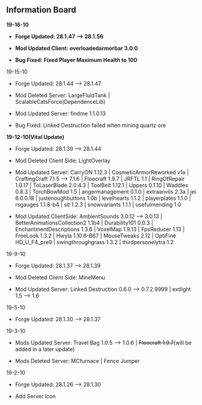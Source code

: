 ## Information Board

**19-16-10**

* **Forge Updated: 28.1.47 --> 28.1.56**

* **Mod Updated Client: overloadedarmorbar 3.0.0**

* **Bug Fixed: Fixed Player Maximum Health to 100**

19-15-10

* Forge Updated: 28.1.44 --> 28.1.47

* Mod Deleted Server: LargeFluidTank | ScalableCatsForce(DependenceLib)

* Mod Updated Server: findme 1.1.0.13

* Bug Fixed: Linked Destruction failed when mining quartz ore

**19-12-10(Vital Update)**

* Forge Updated: 28.1.39 --> 28.1.44

* Mod Deleted Client Side: LightOverlay

* Mod Updated Server: CarryON 1.12.3 | CosmeticArmorReworked v1a | CraftingCraft 7.1.5 --> 7.1.6 | Floocraft 1.9.7 | JRFTL 1.1 | RingOfRepair 1.0.17 | ToLaserBlade 2.0.4.3 | ToolBelt 1.12.1 | Uppers 0.1.10 | Waddles 0.8.3 | TorchBowMod 1.5 | angermanagement 0.1.0 | extraanvils 2.3a | jei 6.0.0.18 | justenoughbuttons 1.0b | levelhearts 1.1.2 | playerplates 1.1.0 | rsgauges 1.1.8-b4 | sit 1.2.3 | snowvariants 1.1.1 | usefulmending 1.0

* Mod Updated ClientSide: AmbientSounds 3.0.12 --> 3.0.13 | BetterAnimationsCollection2 1.1b4 | Durability101 0.0.3 | EnchantmentDescriptions 1.3.6 | VoxelMap 1.9.13 | FpsReducer 1.13 | FreeLook 1.3.2 | Hwyla 1.10.6-B67 | MouseTweaks 2.12 | OptiFine HD_U_F4_pre9 | swingthroughgrass 1.3.2 | thirdpersonelytra 1.2

19-9-10

* Forge Updated: 28.1.37 --> 28.1.39

* Mod Deleted Client Side: MineMenu

* Mod Updated Server: Linked Destruction 0.6.0 --> 0.7.2.9999 | extlight 1.5 --> 1.6

19-5-10

* Forge Updated: 28.1.30 --> 28.1.37

19-3-10

* Mods Updated Server: Travel Bag 1.0.5 --> 1.0.6 | ~~Floocraft 1.9.7~~(will be added in a later update)

* Mods Deleted Server: MCfurnace | Fence Jumper
  
19-2-10 

* Forge Updated: 28.1.26 --> 28.1.30

* Add Server Icon
